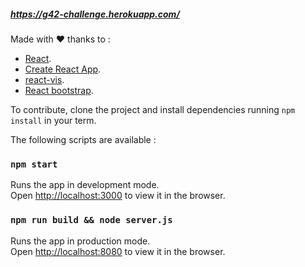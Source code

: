 ##### https://g42-challenge.herokuapp.com/

Made with ❤️ thanks to :
- [React](https://reactjs.org/).
- [Create React App](https://github.com/facebook/create-react-app).
- [react-vis](https://uber.github.io/react-vis/).
- [React bootstrap](https://react-bootstrap.github.io/).


To contribute, clone the project and install dependencies running `npm install` in your term. 

The following scripts are available : 

### `npm start`

Runs the app in development mode.<br>
Open [http://localhost:3000](http://localhost:3000) to view it in the browser.

### `npm run build && node server.js`

Runs the app in production mode.<br>
Open [http://localhost:8080](http://localhost:8080) to view it in the browser.  